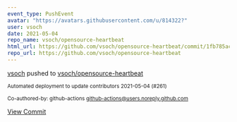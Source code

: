 ```yaml
---
event_type: PushEvent
avatar: "https://avatars.githubusercontent.com/u/814322?"
user: vsoch
date: 2021-05-04
repo_name: vsoch/opensource-heartbeat
html_url: https://github.com/vsoch/opensource-heartbeat/commit/1fb785acd64cf2a190016167c71ecece6843a2ff
repo_url: https://github.com/vsoch/opensource-heartbeat
---
```


<a href='https://github.com/vsoch' target='_blank'>vsoch</a> pushed to <a href='https://github.com/vsoch/opensource-heartbeat' target='_blank'>vsoch/opensource-heartbeat</a>

<small>Automated deployment to update contributors 2021-05-04 (#261)

Co-authored-by: github-actions <github-actions@users.noreply.github.com></small>

<a href='https://github.com/vsoch/opensource-heartbeat/commit/1fb785acd64cf2a190016167c71ecece6843a2ff' target='_blank'>View Commit</a>